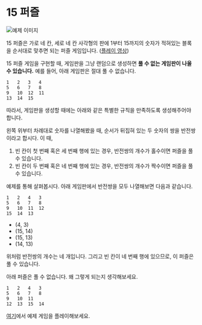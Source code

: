 # 15 퍼즐

![예제 이미지](https://upload.wikimedia.org/wikipedia/commons/thumb/f/ff/15-puzzle_magical.svg/920px-15-puzzle_magical.svg.png)

15 퍼즐은 가로 네 칸, 세로 네 칸 사각형의 판에 1부터 15까지의 숫자가 적혀있는 블록을 순서대로 맞추면 되는 퍼즐 게임입니다. ([플레이 영상](https://www.youtube.com/watch?v=9bQ7nDAcsM8))

15 퍼즐 게임을 구현할 때, 게임판을 그냥 랜덤으로 생성하면 **풀 수 없는 게임판이 나올 수 있습니다.** 예를 들어, 아래 게임판은 절대 풀 수 없습니다.

```
1   2   3   4
5   6   7   8
9   10  12  11
13  14  15
```

따라서, 게임판을 생성할 때에는 아래와 같은 특별한 규칙을 만족하도록 생성해주어야 합니다.

왼쪽 위부터 차례대로 숫자를 나열해봤을 때, 순서가 뒤집혀 있는 두 숫자의 쌍을 반전쌍이라고 합시다. 이 때,

1. 빈 칸이 첫 번째 혹은 세 번째 행에 있는 경우, 반전쌍의 개수가 홀수이면 퍼즐을 풀 수 있습니다.
2. 빈 칸이 두 번째 혹은 네 번째 행에 있는 경우, 반전쌍의 개수가 짝수이면 퍼즐을 풀 수 있습니다.

예제를 통해 살펴봅시다. 아래 게임판에서 반전쌍을 모두 나열해보면 다음과 같습니다.

```
1   2   4   3
5   6   7   8
9   10  11  12
15  14  13
```

- (4, 3)
- (15, 14)
- (15, 13)
- (14, 13)

위처럼 반전쌍의 개수는 네 개입니다. 그리고 빈 칸이 네 번째 행에 있으므로,  이 퍼즐은 풀 수 있습니다.

아래 퍼즐은 풀 수 없습니다. 왜 그렇게 되는지 생각해보세요.

```
1   2   4   3
5   6   7   8
9   10  11
12  13  15  14
```

[여기](https://fds-board-games.netlify.com/fifteen-puzzle/index.html)에서 예제 게임을 플레이해보세요.
